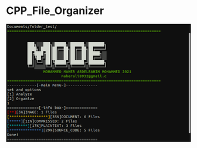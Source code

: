 # CPP_File_Organizer
 
![Alt text](https://github.com/Moh-Maher/CPP_File_Organizer/blob/main/snaps/snap2.png?raw=true "Optional Title")


 
